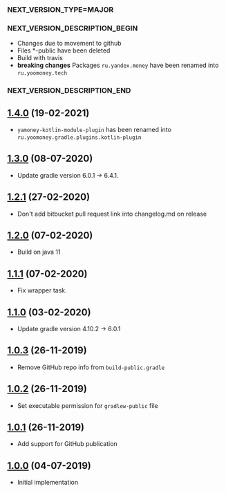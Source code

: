 ### NEXT_VERSION_TYPE=MAJOR
### NEXT_VERSION_DESCRIPTION_BEGIN
* Changes due to movement to github
* Files *-public have been deleted
* Build with travis
* **breaking changes** Packages `ru.yandex.money` have been renamed into `ru.yoomoney.tech`
### NEXT_VERSION_DESCRIPTION_END
## [1.4.0]() (19-02-2021)

* `yamoney-kotlin-module-plugin` has been renamed into `ru.yoomoney.gradle.plugins.kotlin-plugin`

## [1.3.0]() (08-07-2020)

* Update gradle version 6.0.1 -> 6.4.1.

## [1.2.1]() (27-02-2020)

* Don't add bitbucket pull request link into changelog.md on release

## [1.2.0]() (07-02-2020)

* Build on java 11

## [1.1.1]() (07-02-2020)

* Fix wrapper task.

## [1.1.0]() (03-02-2020)

* Update gradle version 4.10.2 -> 6.0.1

## [1.0.3]() (26-11-2019)

* Remove GitHub repo info from `build-public.gradle`

## [1.0.2]() (26-11-2019)

* Set executable permission for `gradlew-public` file

## [1.0.1]() (26-11-2019)

* Add support for GitHub publication

## [1.0.0]() (04-07-2019)

* Initial implementation
